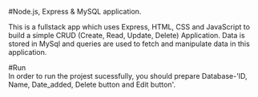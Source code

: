 #Node.js, Express & MySQL application.

This is a fullstack app which uses Express, HTML, CSS and JavaScript to build a simple CRUD (Create, Read, Update, Delete) Application. Data is stored in MySql and queries are used to fetch and manipulate data in this application.

#Run <br>
In order to run the projest sucessfully, you should prepare Database-'ID, Name, Date_added, Delete button and Edit button'.